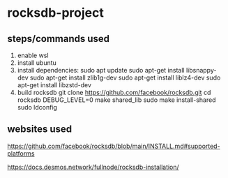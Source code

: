# rocksdb-project

## steps/commands used
  1. enable wsl
  2. install ubuntu
  3. install dependencies:
       sudo apt update
       sudo apt-get install libsnappy-dev
       sudo apt-get install zlib1g-dev
       sudo apt-get install liblz4-dev
       sudo apt-get install libzstd-dev
4. build rocksdb
     git clone https://github.com/facebook/rocksdb.git
     cd rocksdb
     DEBUG_LEVEL=0 make shared_lib
     sudo make install-shared
     sudo ldconfig

## websites used 

https://github.com/facebook/rocksdb/blob/main/INSTALL.md#supported-platforms

https://docs.desmos.network/fullnode/rocksdb-installation/
